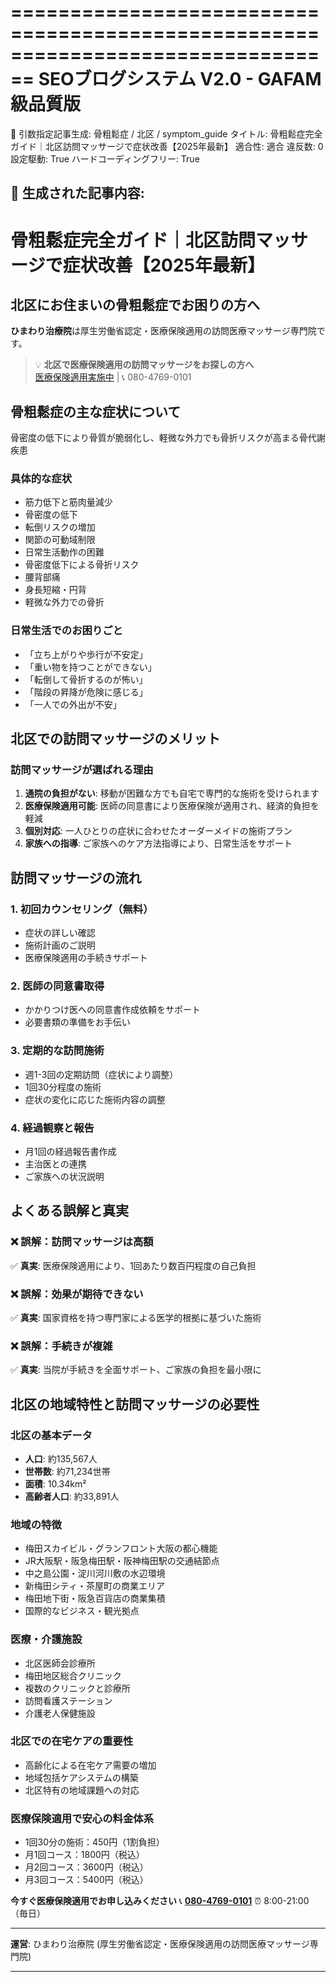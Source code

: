 ================================================================================
SEOブログシステム V2.0 - GAFAM級品質版
================================================================================

📝 引数指定記事生成: 骨粗鬆症 / 北区 / symptom_guide
  タイトル: 骨粗鬆症完全ガイド｜北区訪問マッサージで症状改善【2025年最新】
  適合性: 適合
  違反数: 0
  設定駆動: True
  ハードコーディングフリー: True

📄 生成された記事内容:
----------------------------------------

# 骨粗鬆症完全ガイド｜北区訪問マッサージで症状改善【2025年最新】

## 北区にお住まいの骨粗鬆症でお困りの方へ

**ひまわり治療院**は厚生労働省認定・医療保険適用の訪問医療マッサージ専門院です。

> 💡 **北区で医療保険適用の訪問マッサージをお探しの方へ**  
> [医療保険適用実施中](https://peraichi.com/landing_pages/view/himawari-massage) | 📞 080-4769-0101

## 骨粗鬆症の主な症状について

骨密度の低下により骨質が脆弱化し、軽微な外力でも骨折リスクが高まる骨代謝疾患

### 具体的な症状
- 筋力低下と筋肉量減少
- 骨密度の低下
- 転倒リスクの増加
- 関節の可動域制限
- 日常生活動作の困難
- 骨密度低下による骨折リスク
- 腰背部痛
- 身長短縮・円背
- 軽微な外力での骨折

### 日常生活でのお困りごと
- 「立ち上がりや歩行が不安定」
- 「重い物を持つことができない」
- 「転倒して骨折するのが怖い」
- 「階段の昇降が危険に感じる」
- 「一人での外出が不安」

## 北区での訪問マッサージのメリット

### 訪問マッサージが選ばれる理由
1. **通院の負担がない**: 移動が困難な方でも自宅で専門的な施術を受けられます
2. **医療保険適用可能**: 医師の同意書により医療保険が適用され、経済的負担を軽減
3. **個別対応**: 一人ひとりの症状に合わせたオーダーメイドの施術プラン
4. **家族への指導**: ご家族へのケア方法指導により、日常生活をサポート

## 訪問マッサージの流れ

### 1. 初回カウンセリング（無料）
- 症状の詳しい確認
- 施術計画のご説明
- 医療保険適用の手続きサポート

### 2. 医師の同意書取得
- かかりつけ医への同意書作成依頼をサポート
- 必要書類の準備をお手伝い

### 3. 定期的な訪問施術
- 週1-3回の定期訪問（症状により調整）
- 1回30分程度の施術
- 症状の変化に応じた施術内容の調整

### 4. 経過観察と報告
- 月1回の経過報告書作成
- 主治医との連携
- ご家族への状況説明

## よくある誤解と真実

### ❌ 誤解：訪問マッサージは高額
✅ **真実**: 医療保険適用により、1回あたり数百円程度の自己負担

### ❌ 誤解：効果が期待できない
✅ **真実**: 国家資格を持つ専門家による医学的根拠に基づいた施術

### ❌ 誤解：手続きが複雑
✅ **真実**: 当院が手続きを全面サポート、ご家族の負担を最小限に

## 北区の地域特性と訪問マッサージの必要性

### 北区の基本データ
- **人口**: 約135,567人
- **世帯数**: 約71,234世帯
- **面積**: 10.34km²
- **高齢者人口**: 約33,891人

### 地域の特徴
- 梅田スカイビル・グランフロント大阪の都心機能
- JR大阪駅・阪急梅田駅・阪神梅田駅の交通結節点
- 中之島公園・淀川河川敷の水辺環境
- 新梅田シティ・茶屋町の商業エリア
- 梅田地下街・阪急百貨店の商業集積
- 国際的なビジネス・観光拠点

### 医療・介護施設
- 北区医師会診療所
- 梅田地区総合クリニック
- 複数のクリニックと診療所
- 訪問看護ステーション
- 介護老人保健施設

### 北区での在宅ケアの重要性
- 高齢化による在宅ケア需要の増加
- 地域包括ケアシステムの構築
- 北区特有の地域課題への対応

### 医療保険適用で安心の料金体系
- 1回30分の施術：450円（1割負担）
- 月1回コース：1800円（税込）
- 月2回コース：3600円（税込）
- 月3回コース：5400円（税込）

**今すぐ医療保険適用でお申し込みください**
📞 **[080-4769-0101](tel:080-4769-0101)**
⏰ 8:00-21:00（毎日）

---
**運営**: ひまわり治療院 (厚生労働省認定・医療保険適用の訪問医療マッサージ専門院)


----------------------------------------
